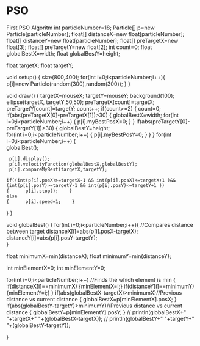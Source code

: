 # PSO
First PSO Algoritm
int particleNumber=18;
Particle[] p=new Particle[particleNumber];
float[] distanceX=new float[particleNumber];
float[] distanceY=new float[particleNumber];
float[] preTargetX=new float[3];
float[] preTargetY=new float[2];
int count=0;
float globalBestX=width;
float globalBestY=height;

float targetX;
float targetY;

void setup()
{
  size(800,400);
  for(int i=0;i<particleNumber;i++){  
    p[i]=new Particle(random(300),random(300));
  }
}

void draw()
{
  targetX=mouseX;
  targetY=mouseY;
  background(100);
  ellipse(targetX, targetY,50,50);
  preTargetX[count]=targetX;
  preTargetY[count]=targetY;
  count++;
  if(count>=2)
  {
    count=0;
    if(abs(preTargetX[0]-preTargetX[1])>30)
    {      globalBestX=width;
      for(int i=0;i<particleNumber;i++)
      {  p[i].myBestPosX=0;      }
    }
    if(abs(preTargetY[0]-preTargetY[1])>30)
    {      globalBestY=height;   
      for(int i=0;i<particleNumber;i++)
        {  p[i].myBestPosY=0;      }
    }
  }
  for(int i=0;i<particleNumber;i++)
  {  
      globalBest();

     p[i].display();
     p[i].velocityFunction(globalBestX,globalBestY);
     p[i].compareMyBest(targetX,targetY);
     
    if((int(p[i].posX)>=targetX-1 && int(p[i].posX)<=targetX+1 )&& (int(p[i].posY)>=targetY-1 && int(p[i].posY)<=targetY+1 ))
    {      p[i].stop();    }
    else
    {      p[i].speed=1;    }
  }
}

void globalBest()
{
  for(int i=0;i<particleNumber;i++){  //Compares distance between target
    distanceX[i]=abs(p[i].posX-targetX);   
    distanceY[i]=abs(p[i].posY-targetY);   
  }
   
   float minimumX=min(distanceX);
   float minimumY=min(distanceY);

   int minElementX=0;
   int minElementY=0;
   
  for(int i=0;i<particleNumber;i++) //Finds the which element is min
  {
    if(distanceX[i]==minimumX)
    {minElementX=i;}
    if(distanceY[i]==minimumY)
    {minElementY=i;}
  }
    if(abs(globalBestX-targetX)>minimumX)//Previous distance vs current distance
    {      globalBestX=p[minElementX].posX;    }
    if(abs(globalBestY-targetY)>minimumY)//Previous distance vs current distance
    {      globalBestY=p[minElementY].posY;    }
       //   println(globalBestX+" "+targetX+" "+(globalBestX-targetX));
       //   println(globalBestY+" "+targetY+" "+(globalBestY-targetY));

}


